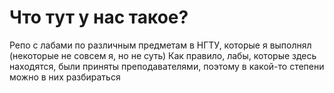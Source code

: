 # Что тут у нас такое?

Репо с лабами по различным предметам в НГТУ, которые я выполнял (некоторые не совсем я, но не суть)
Как правило, лабы, которые здесь находятся, были приняты преподавателями, поэтому в какой-то степени
можно в них разбираться